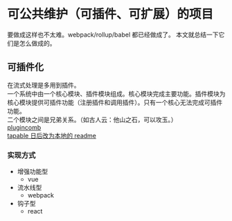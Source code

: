 # 可公共维护（可插件、可扩展）的项目

要做成这样也不太难。webpack/rollup/babel 都已经做成了。
本文就总结一下它们是怎么做成的。

## 可插件化

在流式处理是多用到插件。  
一个系统中由一个核心模块、插件模块组成。核心模块完成主要功能。插件模块为核心模块提供可插件功能（注册插件和调用插件）。只有一个核心无法完成可插件功能。  
二个模块之间是兄弟关系。（如古人云：他山之石，可以攻玉。）  
[plugincomb](https://www.npmjs.com/package/plugincomb)  
[tapable 日后改为本地的 readme](https://www.npmjs.com/package/tapable)

### 实现方式

- 增强功能型
  - vue
- 流水线型
  - webpack
- 钩子型
  - react
